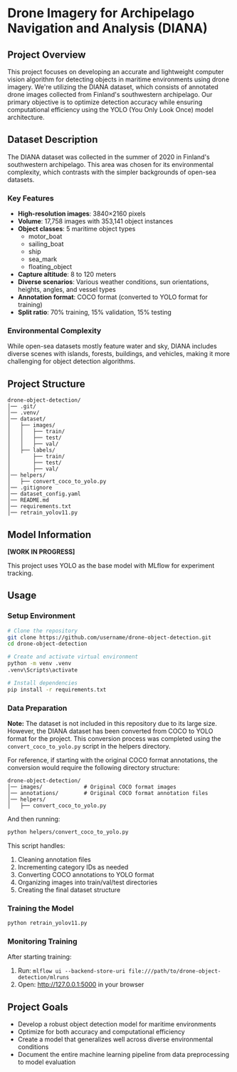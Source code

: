 # Drone Imagery for Archipelago Navigation and Analysis (DIANA)

## Project Overview
This project focuses on developing an accurate and lightweight computer vision algorithm for detecting objects in maritime environments using drone imagery. We're utilizing the DIANA dataset, which consists of annotated drone images collected from Finland's southwestern archipelago. Our primary objective is to optimize detection accuracy while ensuring computational efficiency using the YOLO (You Only Look Once) model architecture.

## Dataset Description
The DIANA dataset was collected in the summer of 2020 in Finland's southwestern archipelago. This area was chosen for its environmental complexity, which contrasts with the simpler backgrounds of open-sea datasets.

### Key Features
- **High-resolution images**: 3840×2160 pixels
- **Volume**: 17,758 images with 353,141 object instances
- **Object classes**: 5 maritime object types
  - motor_boat
  - sailing_boat
  - ship
  - sea_mark
  - floating_object
- **Capture altitude**: 8 to 120 meters
- **Diverse scenarios**: Various weather conditions, sun orientations, heights, angles, and vessel types
- **Annotation format**: COCO format (converted to YOLO format for training)
- **Split ratio**: 70% training, 15% validation, 15% testing

### Environmental Complexity
While open-sea datasets mostly feature water and sky, DIANA includes diverse scenes with islands, forests, buildings, and vehicles, making it more challenging for object detection algorithms.

## Project Structure
```
drone-object-detection/
│── .git/
│── .venv/
│── dataset/
│   ├── images/
│   │   ├── train/
│   │   ├── test/
│   │   ├── val/
│   ├── labels/
│       ├── train/
│       ├── test/
│       ├── val/
│── helpers/
│   ├── convert_coco_to_yolo.py
│── .gitignore
│── dataset_config.yaml
│── README.md
│── requirements.txt
│── retrain_yolov11.py
```

## Model Information

**[WORK IN PROGRESS]**

This project uses YOLO as the base model with MLflow for experiment tracking. 

## Usage

### Setup Environment
```bash
# Clone the repository
git clone https://github.com/username/drone-object-detection.git
cd drone-object-detection

# Create and activate virtual environment
python -m venv .venv
.venv\Scripts\activate

# Install dependencies
pip install -r requirements.txt
```

### Data Preparation

**Note:** The dataset is not included in this repository due to its large size. However, the DIANA dataset has been converted from COCO to YOLO format for the project. This conversion process was completed using the `convert_coco_to_yolo.py` script in the helpers directory.

For reference, if starting with the original COCO format annotations, the conversion would require the following directory structure:
```
drone-object-detection/
│── images/             # Original COCO format images
│── annotations/        # Original COCO format annotation files
│── helpers/
│   ├── convert_coco_to_yolo.py
```

And then running:
```bash
python helpers/convert_coco_to_yolo.py
```

This script handles:
1. Cleaning annotation files
2. Incrementing category IDs as needed
3. Converting COCO annotations to YOLO format
4. Organizing images into train/val/test directories
5. Creating the final dataset structure

### Training the Model
```bash
python retrain_yolov11.py
```

### Monitoring Training
After starting training:
1. Run: `mlflow ui --backend-store-uri file:///path/to/drone-object-detection/mlruns`
2. Open: http://127.0.0.1:5000 in your browser

## Project Goals
- Develop a robust object detection model for maritime environments
- Optimize for both accuracy and computational efficiency
- Create a model that generalizes well across diverse environmental conditions
- Document the entire machine learning pipeline from data preprocessing to model evaluation
